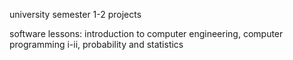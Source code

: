 university semester 1-2 projects

software lessons:
introduction to computer engineering, computer programming i-ii, probability and statistics
